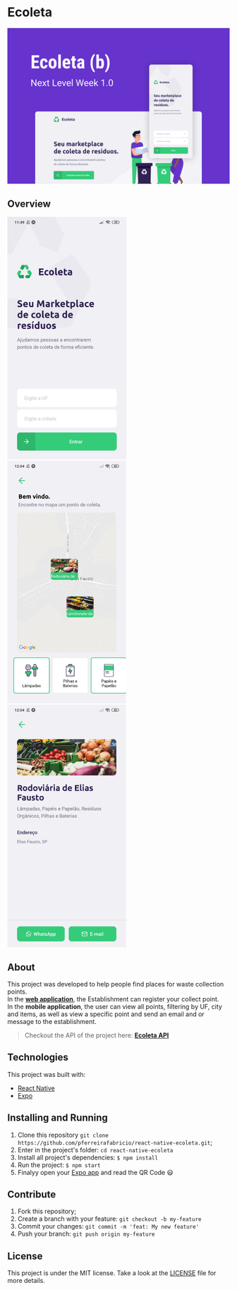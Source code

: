 # Ecoleta
<img src="./screenshots/background.png" alt="Background image of the project"/>

## Overview 
<div>
 <img src="./screenshots/home.jpg" width="auto" height="550px"/>
 <img src="./screenshots/points.jpg" width="auto" height="550px"/>
 <img src="./screenshots/point-detail.jpg" width="auto" height="550px"/>
</div>

## About 
This project was developed to help people find places for waste collection points.<br/>
In the __[web application](https://github.com/pferreirafabricio/react-ecoleta)__, the Establishment can register your collect point.<br/>
In the __mobile application__, the user can view all points, filtering by UF, city and items, as well as view a specific point and send an email and or message to the establishment.
> Checkout the API of the project here: __[Ecoleta API](https://github.com/pferreirafabricio/node-ecoletaApi)__
## Technologies 
This project was built with:
- [React Native](https://facebook.github.io/react-native/)
- [Expo](https://expo.io/)

## Installing and Running  
 1. Clone this repository ```git clone https://github.com/pferreirafabricio/react-native-ecoleta.git```;
 2. Enter in the project's folder: ```cd react-native-ecoleta```
 3. Install all project's dependencies: ```$ npm install```
 4. Run the project: ```$ npm start```
 5. Finalyy open your [Expo app](https://play.google.com/store/apps/details?id=host.exp.exponent&hl=pt_BR) and read the QR Code 😃
 
## Contribute
 1. Fork this repository;
 2. Create a branch with your feature: ```git checkout -b my-feature```
 3. Commit your changes: ```git commit -m 'feat: My new feature'```
 4. Push your branch: ```git push origin my-feature```
 
## License
This project is under the MIT license. Take a look at the [LICENSE](LICENSE.md) file for more details.
